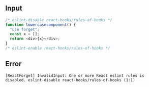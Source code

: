 
## Input

```javascript
/* eslint-disable react-hooks/rules-of-hooks */
function lowercasecomponent() {
  "use forget";
  const x = [];
  return <div>{x}</div>;
}
/* eslint-enable react-hooks/rules-of-hooks */

```


## Error

```
[ReactForget] InvalidInput: One or more React eslint rules is disabled. eslint-disable react-hooks/rules-of-hooks (1:1)
```
          
      